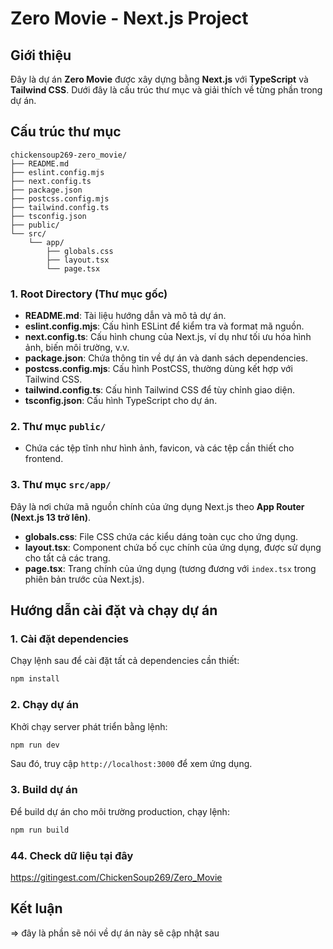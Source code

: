 # Zero Movie - Next.js Project

## Giới thiệu

Đây là dự án **Zero Movie** được xây dựng bằng **Next.js** với **TypeScript** và **Tailwind CSS**. Dưới đây là cấu trúc thư mục và giải thích về từng phần trong dự án.

## Cấu trúc thư mục

```
chickensoup269-zero_movie/
├── README.md
├── eslint.config.mjs
├── next.config.ts
├── package.json
├── postcss.config.mjs
├── tailwind.config.ts
├── tsconfig.json
├── public/
└── src/
    └── app/
        ├── globals.css
        ├── layout.tsx
        └── page.tsx
```

### 1. Root Directory (Thư mục gốc)

- **README.md**: Tài liệu hướng dẫn và mô tả dự án.
- **eslint.config.mjs**: Cấu hình ESLint để kiểm tra và format mã nguồn.
- **next.config.ts**: Cấu hình chung của Next.js, ví dụ như tối ưu hóa hình ảnh, biến môi trường, v.v.
- **package.json**: Chứa thông tin về dự án và danh sách dependencies.
- **postcss.config.mjs**: Cấu hình PostCSS, thường dùng kết hợp với Tailwind CSS.
- **tailwind.config.ts**: Cấu hình Tailwind CSS để tùy chỉnh giao diện.
- **tsconfig.json**: Cấu hình TypeScript cho dự án.

### 2. Thư mục `public/`

- Chứa các tệp tĩnh như hình ảnh, favicon, và các tệp cần thiết cho frontend.

### 3. Thư mục `src/app/`

Đây là nơi chứa mã nguồn chính của ứng dụng Next.js theo **App Router (Next.js 13 trở lên)**.

- **globals.css**: File CSS chứa các kiểu dáng toàn cục cho ứng dụng.
- **layout.tsx**: Component chứa bố cục chính của ứng dụng, được sử dụng cho tất cả các trang.
- **page.tsx**: Trang chính của ứng dụng (tương đương với `index.tsx` trong phiên bản trước của Next.js).

## Hướng dẫn cài đặt và chạy dự án

### 1. Cài đặt dependencies

Chạy lệnh sau để cài đặt tất cả dependencies cần thiết:

```bash
npm install
```

### 2. Chạy dự án

Khởi chạy server phát triển bằng lệnh:

```bash
npm run dev
```

Sau đó, truy cập `http://localhost:3000` để xem ứng dụng.

### 3. Build dự án

Để build dự án cho môi trường production, chạy lệnh:

```bash
npm run build
```

### 44. Check dữ liệu tại đây

https://gitingest.com/ChickenSoup269/Zero_Movie

## Kết luận

=> đây là phần sẽ nói về dự án này sẽ cập nhật sau
